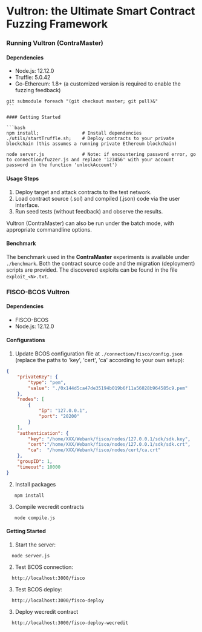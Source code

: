 # Vultron: the Ultimate Smart Contract Fuzzing Framework


### Running Vultron (ContraMaster)

#### Dependencies

* Node.js: 12.12.0
* Truffle: 5.0.42
* Go-Ethereum: 1.8+ (a customized version is required to enable the fuzzing feedback)
```
git submodule foreach "(git checkout master; git pull)&"                                           ```

#### Getting Started

```bash
npm install;                # Install dependencies
./utils/startTruffle.sh;    # Deploy contracts to your private blockchain (this assumes a running private Ethereum blockchain)

node server.js              # Note: if encountering password error, go to connection/fuzzer.js and replace '123456' with your account password in the function 'unlockAccount')
```

#### Usage Steps

1. Deploy target and attack contracts to the test network.
1. Load contract source (.sol) and compiled (.json) code via the user interface.
1. Run seed tests (without feedback) and observe the results.

Vultron (ContraMaster) can also be run under the batch mode, with appropriate commandline options.

#### Benchmark

The benchmark used in the **ContraMaster** experiments is available under ```./benchmark```.
Both the contract source code and the migration (deployment) scripts are provided. The discovered exploits can be found in the file ```exploit_<N>.txt```.


### FISCO-BCOS Vultron

#### Dependencies

* FISCO-BCOS
* Node.js: 12.12.0

#### Configurations

1. Update BCOS configuration file at `./connection/fisco/config.json` 
(replace the paths to 'key', 'cert', 'ca' according to your own setup):

```json
{
    "privateKey": {
        "type": "pem",
        "value": "./0x144d5ca47de35194b019b6f11a56028b964585c9.pem"
    },
    "nodes": [
        {
            "ip": "127.0.0.1",
            "port": "20200"
        }
    ],
    "authentication": {
        "key": "/home/XXX/Webank/fisco/nodes/127.0.0.1/sdk/sdk.key",
        "cert":"/home/XXX/Webank/fisco/nodes/127.0.0.1/sdk/sdk.crt",
        "ca":  "/home/XXX/Webank/fisco/nodes/cert/ca.crt"
    },
    "groupID": 1,
    "timeout": 10000
}
```

2. Install packages

```
   npm install
```

3. Compile wecredit contracts
```
   node compile.js
```

#### Getting Started

1. Start the server:
```
  node server.js
```
2. Test BCOS connection:
```
  http://localhost:3000/fisco 
```
3. Test BCOS deploy:
```
  http://localhost:3000/fisco-deploy 
```
3. Deploy wecredit contract
```
  http://localhost:3000/fisco-deploy-wecredit 
```
